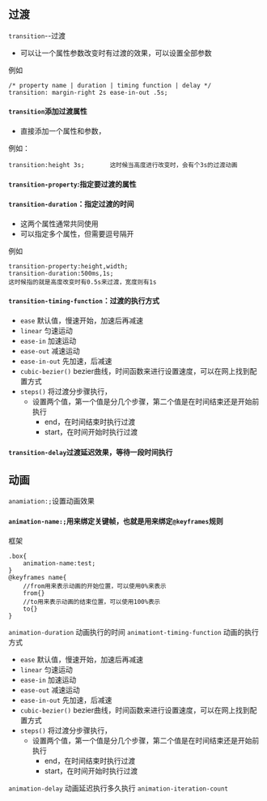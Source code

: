 ## 过渡
`transition`--过渡
- 可以让一个属性参数改变时有过渡的效果，可以设置全部参数

例如

    /* property name | duration | timing function | delay */
    transition: margin-right 2s ease-in-out .5s; 

 #### `transition`添加过渡属性
 - 直接添加一个属性和参数，
  
例如：

    transition:height 3s;       这时候当高度进行改变时，会有个3s的过渡动画

 #### `transition-property`:指定要过渡的属性
 #### `transition-duration`：指定过渡的时间
 - 这两个属性通常共同使用
 - 可以指定多个属性，但需要逗号隔开
  
例如    

    transition-property:height,width;
    transition-duration:500ms,1s;
    这时候指的就是高度改变时有0.5s来过渡，宽度则有1s

#### `transition-timing-function`：过渡的执行方式
- `ease` 默认值，慢速开始，加速后再减速
- `linear` 匀速运动
- `ease-in` 加速运动
- `ease-out` 减速运动
- `ease-in-out` 先加速，后减速
- `cubic-bezier()` bezier曲线，时间函数来进行设置速度，可以在网上找到配置方式
- `steps()` 将过渡分步骤执行，
  - 设置两个值，第一个值是分几个步骤，第二个值是在时间结束还是开始前执行
    - end，在时间结束时执行过渡
    - start，在时间开始时执行过渡

#### `transition-delay`过渡延迟效果，等待一段时间执行

## 动画

`anamiation:;`设置动画效果


#### `animation-name:;`用来绑定关键帧，也就是用来绑定`@keyframes`规则

框架

    .box{
        animation-name:test;
    }
    @keyframes name{
        //from用来表示动画的开始位置，可以使用0%来表示
        from{}
        //to用来表示动画的结束位置，可以使用100%表示
        to{}
    }


`animation-duration`            动画执行的时间
`animationt-timing-function`    动画的执行方式
- `ease` 默认值，慢速开始，加速后再减速
- `linear` 匀速运动
- `ease-in` 加速运动
- `ease-out` 减速运动
- `ease-in-out` 先加速，后减速
- `cubic-bezier()` bezier曲线，时间函数来进行设置速度，可以在网上找到配置方式
- `steps()` 将过渡分步骤执行，
  - 设置两个值，第一个值是分几个步骤，第二个值是在时间结束还是开始前执行
    - end，在时间结束时执行过渡
    - start，在时间开始时执行过渡

`animation-delay`               动画延迟执行多久执行
`animation-iteration-count`